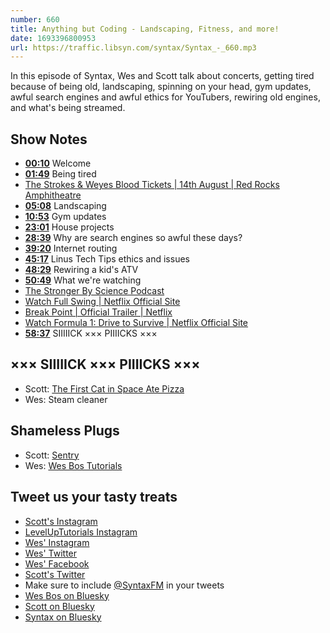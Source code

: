 ```yaml
---
number: 660
title: Anything but Coding - Landscaping, Fitness, and more!
date: 1693396800953
url: https://traffic.libsyn.com/syntax/Syntax_-_660.mp3
---
```


In this episode of Syntax, Wes and Scott talk about concerts, getting tired because of being old, landscaping, spinning on your head, gym updates, awful search engines and awful ethics for YouTubers, rewiring old engines, and what's being streamed.

## Show Notes

* **[00:10](#t=00:10)** Welcome
* **[01:49](#t=01:49)** Being tired
* [The Strokes & Weyes Blood Tickets | 14th August | Red Rocks Amphitheatre](https://www.theredrocksamphitheater.com/events/the-strokes-weyes-blood/)
* **[05:08](#t=05:08)** Landscaping
* **[10:53](#t=10:53)** Gym updates
* **[23:01](#t=23:01)** House projects
* **[28:39](#t=28:39)** Why are search engines so awful these days?
* **[39:20](#t=39:20)** Internet routing
* **[45:17](#t=45:17)** Linus Tech Tips ethics and issues
* **[48:29](#t=48:29)** Rewiring a kid's ATV
* **[50:49](#t=50:49)** What we're watching
* [The Stronger By Science Podcast](https://sbspod.com/)
* [Watch Full Swing | Netflix Official Site](https://www.netflix.com/ca/title/81483353)
* [Break Point | Official Trailer | Netflix](https://www.youtube.com/watch?v=sWBqn8fdhWs)
* [Watch Formula 1: Drive to Survive | Netflix Official Site](https://www.netflix.com/ca/title/80204890)
* **[58:37](#t=58:37)** SIIIIICK ××× PIIIICKS ×××

## ××× SIIIIICK ××× PIIIICKS ×××

* Scott: [The First Cat in Space Ate Pizza](https://amzn.to/3OtmJ5S)
* Wes: Steam cleaner

## Shameless Plugs

* Scott: [Sentry](https://sentry.io)
* Wes: [Wes Bos Tutorials](https://wesbos.com/courses)

## Tweet us your tasty treats

* [Scott's Instagram](https://www.instagram.com/stolinski/)
* [LevelUpTutorials Instagram](https://www.instagram.com/LevelUpTutorials/)
* [Wes' Instagram](https://www.instagram.com/wesbos/)
* [Wes' Twitter](https://twitter.com/wesbos)
* [Wes' Facebook](https://www.facebook.com/wesbos.developer)
* [Scott's Twitter](https://twitter.com/stolinski)
* Make sure to include [@SyntaxFM](https://twitter.com/SyntaxFM) in your tweets
* [Wes Bos on Bluesky](https://bsky.app/profile/wesbos.com)
* [Scott on Bluesky](https://bsky.app/profile/tolin.ski)
* [Syntax on Bluesky](https://bsky.app/profile/syntax.fm)
